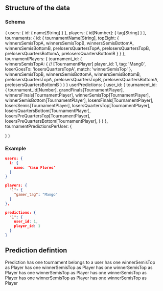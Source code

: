 ## Structure of the data

### Schema
{
  users: {
    id: {
      name[String]
    }
  },
  players: {
    id[Number]: {
      tag[String]
    }
  },
  tournaments: {
    id: {
      tournamentName[String],
      topEight: {
        winnersSemisTopA,
        winnersSemisTopB,
        winnersSemisBottomA,
        winnersSemisBottomB,
        prelosersQuartersTopA,
        prelosersQuartersTopB,
        prelosersQuartersBottomA,
        prelosersQuartersBottomB
      }
    }
  },
  tournamentPlayers: {
    tournament_id: {  
      winnersSemisTopA: { // [TournamentPlayer]
        player_id: 1,
        tag: 'Mang0',
        loserGoesTo: 'losersQuartersTopA',
        match: 'winnerSemisTop'
      },
      winnersSemisTopB,
      winnersSemisBottomA,
      winnersSemisBottomB,
      prelosersQuartersTopA,
      prelosersQuartersTopB,
      prelosersQuartersBottomA,
      prelosersQuartersBottomB
    }
  }
}
  userPredictions: {
    user_id: {
      tournament_id: {
        tournament_id[Number],
        grandFinals[TournamentPlayer],
        winnersFinals[TournamentPlayer],
        winnerSemisTop[TournamentPlayer],
        winnerSemisBottom[TournamentPlayer],
        losersFinals[TournamentPlayer],
        losersSemis[TournamentPlayer],
        losersQuartersTop[TournamentPlayer],
        losersQuartersBottom[TournamentPlayer],
        losersPreQuartersTop[TournamentPlayer],
        losersPreQuartersBottom[TournamentPlayer],
      }
    }
  },
  tournamentPredictionsPerUser: {

  }
}


### Example
```json
users: {
  1: {
    name: 'Yasu Flores'
  }
}

players: {
  "1": {
    "gamer_tag": "Mango"
  }
},

predictions: {
  "1": {
    user_id: 1,
    player_id: 1
  }
}

```
## Prediction defintion

Prediction
  has one tournament
  belongs to a user
  has one winnerSemisTop as Player
  has one winnerSemisTop as Player
  has one winnerSemisTop as Player
  has one winnerSemisTop as Player
  has one winnerSemisTop as Player
  has one winnerSemisTop as Player
  has one winnerSemisTop as Player
  
